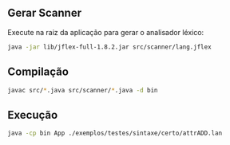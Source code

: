 ## Gerar Scanner
Execute na raiz da aplicação para gerar o analisador léxico:
```bash
java -jar lib/jflex-full-1.8.2.jar src/scanner/lang.jflex
```

## Compilação
```bash
javac src/*.java src/scanner/*.java -d bin
```

## Execução
```bash
java -cp bin App ./exemplos/testes/sintaxe/certo/attrADD.lan
```